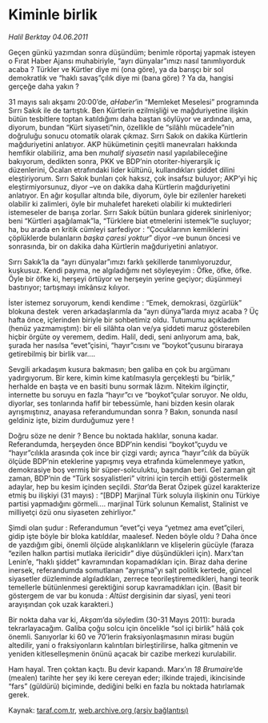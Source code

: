 # Kiminle birlik

*Halil Berktay 04.06.2011*

<div class="yazi"><p>Geçen günkü yazımdan sonra düşündüm; benimle röportaj yapmak isteyen o Fırat Haber Ajansı muhabiriyle, “ayrı dünyalar”ımızı nasıl tanımlıyorduk acaba ? Türkler ve Kürtler diye mi (ona göre), ya da barışçı bir sol demokratlık ve “haklı savaş”çılık diye mi (bana göre) ? Ya da, hangisi gerçeğe daha yakın ? </p>
<p>31 mayıs salı akşamı 20:00’de, <i>aHaber</i>’in “Memleket Meselesi” programında Sırrı Sakık ile de tartıştık. Ben Kürtlerin ezilmişliği ve mağduriyetine ilişkin bütün tesbitlere toptan katıldığımı daha baştan söylüyor ve ardından, ama, diyorum, bundan “Kürt siyaseti”nin, özellikle de “silâhlı mücadele”nin doğruluğu sonucu otomatik olarak çıkmaz. Sırrı Sakık on dakika Kürtlerin mağduriyetini anlatıyor. AKP hükümetinin çeşitli manevraları hakkında hemfikir olabiliriz, ama ben <i>muhalif siyasetin</i> nasıl yapılabileceğine bakıyorum, dedikten sonra, PKK ve BDP’nin otoriter-hiyerarşik iç düzenlerini, Öcalan etrafındaki lider kültünü, kullandıkları şiddet dilini eleştiriyorum. Sırrı Sakık bunları çok haksız, çok insafsız buluyor; AKP’yi hiç eleştirmiyorsunuz, diyor –ve on dakika daha Kürtlerin mağduriyetini anlatıyor. En ağır koşullar altında bile, diyorum, öyle bir ezilenler hareketi olabilir ki zalimleri, öyle bir muhalefet hareketi olabilir ki muktedirleri istemeseler de barışa zorlar. Sırrı Sakık bütün bunlara giderek sinirleniyor; beni “Kürtleri aşağılamak”la, “Türklere biat etmelerini istemek”le suçluyor; ha, bu arada en kritik cümleyi sarfediyor : “Çocuklarının kemiklerini çöplüklerde bulanların <i>başka çaresi yoktur</i>” diyor –ve bunun öncesi ve sonrasında, bir on dakika daha Kürtlerin mağduriyetini anlatıyor.</p>
<p>Sırrı Sakık’la da “ayrı dünyalar”ımızı farklı şekillerde tanımlıyoruzdur, kuşkusuz. Kendi payıma, ne algıladığımı net söyleyeyim : Öfke, öfke, öfke. Öyle bir öfke ki, herşeyi örtüyor ve herşeyin yerine geçiyor; düşünmeyi bastırıyor; tartışmayı imkânsız kılıyor.  </p>
<p>İster istemez soruyorum, kendi kendime : “Emek, demokrasi, özgürlük” blokuna destek  veren arkadaşlarımla da “ayrı dünya”larda mıyız acaba ? Üç hafta önce, içlerinden biriyle bir sohbetimiz oldu. Tutumumu açıkladım (henüz yazmamıştım): bir eli silâhta olan ve/ya şiddeti maruz gösterebilen hiçbir örgüte oy veremem, dedim. Halil, dedi, seni anlıyorum ama, bak, şurada her nasılsa “evet”çisini, “hayır”cısını ve “boykot”çusunu biraraya getirebilmiş bir birlik var....</p>
<p>Sevgili arkadaşım kusura bakmasın; ben galiba en çok bu argümanı yadırgıyorum. Bir kere, kimin kime katılmasıyla gerçekleşti bu “birlik,” herhalde en başta ve en basiti bunu sormak lâzım. Nitekim ilginçtir, internette bu soruyu en fazla “hayır”cı ve “boykot”çular soruyor. Ne oldu, diyorlar, ses tonlarında hafif bir tebessümle, hani bizden kesin olarak ayrışmıştınız, anayasa referandumundan sonra ? Bakın, sonunda nasıl geldiniz işte, bizim durduğumuz yere !  </p>
<p>Doğru söze ne denir ? Bence bu noktada haklılar, sonuna kadar. Referandumda, herşeyden önce BDP’nin kendisi “boykot”çuydu ve “hayır”cılıkla arasında çok ince bir çizgi vardı; ayrıca “hayır”cılık da büyük ölçüde BDP’nin eteklerine yapışmış veya etrafında kümelenmeye yatkın, demokrasiye boş vermiş bir süper-solculuktu, başından beri. Gel zaman git zaman, BDP’nin de “Türk sosyalistleri” vitrini için tercih ettiği göstermelik adaylar, hep bu kesim içinden seçildi. <i>Star</i>’da Berat Özipek güzel karakterize etmiş bu ilişkiyi (31 mayıs) : “[BDP] Marjinal Türk soluyla ilişkinin onu Türkiye partisi yapmadığını görmeli.... marjinal Türk solunun Kemalist, Stalinist ve milliyetçi özü onu siyaseten zehirliyor.”</p>
<p>Şimdi olan şudur : Referandumun “evet”çi veya “yetmez ama evet”çileri, gidip işte böyle bir bloka katıldılar, maalesef. Neden böyle oldu ? Daha önce de yazdığım gibi, önemli ölçüde alışkanlıkların ve klişelerin gücüyle (faraza “ezilen halkın partisi mutlaka ilericidir” diye düşündükleri için). Marx’tan Lenin’e, “haklı şiddet” kavramından kopamadıkları için. Biraz daha derine inersek, referandumda somutlanan “ayrışma”yı salt politik kertede, güncel siyasetler düzleminde algıladıkları, zerrece teorileştiremedikleri, hangi teorik temellerle bütünlenmesi gerektiğini sorup kavramadıkları için. (Basit bir göstergem de var bu konuda : <i>Altüst</i> dergisinin dar siyasî, yeni teori arayışından çok uzak karakteri.) </p>
<p>Bir nokta daha var ki, <i>Akşam</i>’da söyledim (30-31 Mayıs 2011): burada tekrarlayacağım. Galiba çoğu solcu için öncelikle “sol içi birlik” hâlâ çok önemli. Sanıyorlar ki 60 ve 70’lerin fraksiyonlaşmasının mirası bugün altedilir, yani o fraksiyonların kalıntıları birleştirilirse, halka gitmenin ve yeniden kitleselleşmenin önünü açacak bir cazibe merkezi kurulabilir.</p>
<p>Ham hayal. Tren çoktan kaçtı. Bu devir kapandı. Marx’ın <i>18 Brumaire</i>’de (mealen) tarihte her şey iki kere cereyan eder; ilkinde trajedi, ikincisinde “fars” (güldürü) biçiminde, dediğini belki en fazla bu noktada hatırlamak gerek.</p>
</div>

Kaynak: [taraf.com.tr](http://www.taraf.com.tr/halil-berktay/makale-kiminle-birlik.htm), [web.archive.org (arşiv bağlantısı)](http://web.archive.org/web/20131022121412/http://www.taraf.com.tr/halil-berktay/makale-kiminle-birlik.htm)
